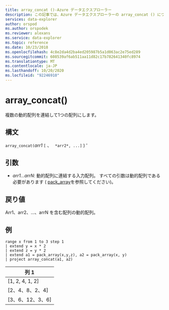 ```yaml
---
title: array_concat ()-Azure データエクスプローラー
description: この記事では、Azure データエクスプローラーの array_concat () について説明します。
services: data-explorer
author: orspod
ms.author: orspodek
ms.reviewer: alexans
ms.service: data-explorer
ms.topic: reference
ms.date: 10/23/2018
ms.openlocfilehash: 4c8e2da4d2ba4ed205987b5a1d063ac2e75ed289
ms.sourcegitcommit: 608539af6ab511aa11d82c17b782641340fc8974
ms.translationtype: MT
ms.contentlocale: ja-JP
ms.lasthandoff: 10/20/2020
ms.locfileid: "92246910"
---
```

# <a name="array_concat"></a>array_concat()

複数の動的配列を連結して1つの配列にします。

## <a name="syntax"></a>構文

`array_concat(`*arr1* `[` 、 ` *arr2*, ...]` ) '

## <a name="arguments"></a>引数

* *arr1...arrN*: 動的配列に連結する入力配列。 すべての引数は動的配列である必要があります ( [pack_array](packarrayfunction.md)を参照してください)。 

## <a name="returns"></a>戻り値

Arr1、arr2、...、arrN を含む配列の動的配列。

## <a name="example"></a>例

<!-- csl: https://help.kusto.windows.net:443/Samples -->
```kusto
range x from 1 to 3 step 1
| extend y = x * 2
| extend z = y * 2
| extend a1 = pack_array(x,y,z), a2 = pack_array(x, y)
| project array_concat(a1, a2)
```

|列 1|
|---|
|[1, 2, 4, 1, 2]|
|[2、4、8、2、4]|
|[3、6、12、3、6]|
